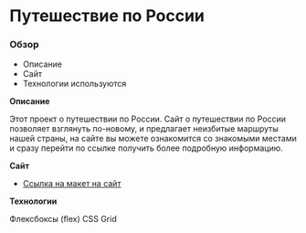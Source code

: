 #  Путешествие по России

### Обзор
* Описание
* Сайт
* Технологии используются

**Описание**

Этот проект о путешествии по России.
Сайт о путешествии по России позволяет взглянуть по-новому, и предлагает неизбитые маршруты нашей страны, на сайте вы можете ознакомится со знакомыми местами и сразу перейти по ссылке получить более подробную информацию.

**Сайт**

* [Ссылка на макет на сайт](https://zzziimmaa.github.io/russian-travel/)

**Технологии**

Флексбоксы (flex)
CSS Grid
